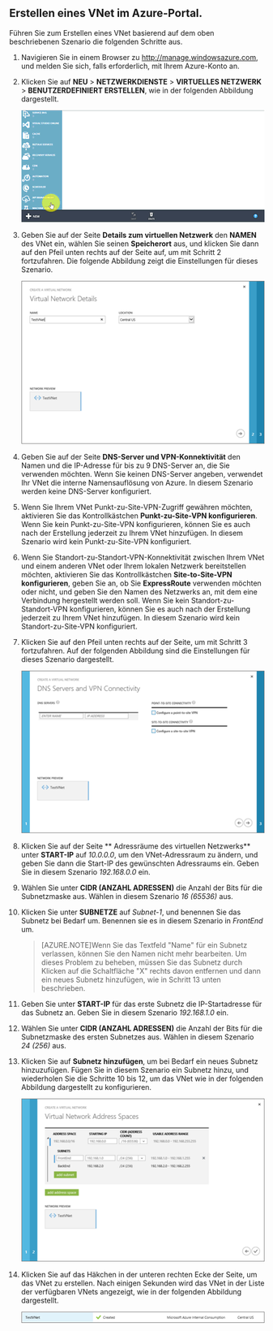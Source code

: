 ## Erstellen eines VNet im Azure-Portal.

Führen Sie zum Erstellen eines VNet basierend auf dem oben beschriebenen Szenario die folgenden Schritte aus.

1. Navigieren Sie in einem Browser zu http://manage.windowsazure.com, und melden Sie sich, falls erforderlich, mit Ihrem Azure-Konto an.
2. Klicken Sie auf **NEU** > **NETZWERKDIENSTE** > **VIRTUELLES NETZWERK** > **BENUTZERDEFINIERT ERSTELLEN**, wie in der folgenden Abbildung dargestellt.

	![Erstellen eines VNet im Portal](./media/virtual-networks-create-vnet-classic-portal-include/vnet-create-portal-figure1.gif)

3. Geben Sie auf der Seite **Details zum virtuellen Netzwerk** den **NAMEN** des VNet ein, wählen Sie seinen **Speicherort** aus, und klicken Sie dann auf den Pfeil unten rechts auf der Seite auf, um mit Schritt 2 fortzufahren. Die folgende Abbildung zeigt die Einstellungen für dieses Szenario.

	![Seite "Details zu Virtual Network"](./media/virtual-networks-create-vnet-classic-portal-include/vnet-create-portal-figure2.png)

4. Geben Sie auf der Seite **DNS-Server und VPN-Konnektivität** den Namen und die IP-Adresse für bis zu 9 DNS-Server an, die Sie verwenden möchten. Wenn Sie keinen DNS-Server angeben, verwendet Ihr VNet die interne Namensauflösung von Azure. In diesem Szenario werden keine DNS-Server konfiguriert.
5. Wenn Sie Ihrem VNet Punkt-zu-Site-VPN-Zugriff gewähren möchten, aktivieren Sie das Kontrollkästchen **Punkt-zu-Site-VPN konfigurieren**. Wenn Sie kein Punkt-zu-Site-VPN konfigurieren, können Sie es auch nach der Erstellung jederzeit zu Ihrem VNet hinzufügen. In diesem Szenario wird kein Punkt-zu-Site-VPN konfiguriert.
6. Wenn Sie Standort-zu-Standort-VPN-Konnektivität zwischen Ihrem VNet und einem anderen VNet oder Ihrem lokalen Netzwerk bereitstellen möchten, aktivieren Sie das Kontrollkästchen **Site-to-Site-VPN konfigurieren**, geben Sie an, ob Sie **ExpressRoute** verwenden möchten oder nicht, und geben Sie den Namen des Netzwerks an, mit dem eine Verbindung hergestellt werden soll. Wenn Sie kein Standort-zu-Standort-VPN konfigurieren, können Sie es auch nach der Erstellung jederzeit zu Ihrem VNet hinzufügen. In diesem Szenario wird kein Standort-zu-Site-VPN konfiguriert.
7. Klicken Sie auf den Pfeil unten rechts auf der Seite, um mit Schritt 3 fortzufahren. Auf der folgenden Abbildung sind die Einstellungen für dieses Szenario dargestellt.

	![Seite "DNS-Server und VPN-Konnektivität"](./media/virtual-networks-create-vnet-classic-portal-include/vnet-create-portal-figure3.png)

8. Klicken Sie auf der Seite ** Adressräume des virtuellen Netzwerks** unter **START-IP** auf *10.0.0.0*, um den VNet-Adressraum zu ändern, und geben Sie dann die Start-IP des gewünschten Adressraums ein. Geben Sie in diesem Szenario *192.168.0.0* ein.
9. Wählen Sie unter **CIDR (ANZAHL ADRESSEN)** die Anzahl der Bits für die Subnetzmaske aus. Wählen in diesem Szenario *16 (65536)* aus.
10. Klicken Sie unter **SUBNETZE** auf *Subnet-1*, und benennen Sie das Subnetz bei Bedarf um. Benennen sie es in diesem Szenario in *FrontEnd* um.

	>[AZURE.NOTE]Wenn Sie das Textfeld "Name" für ein Subnetz verlassen, können Sie den Namen nicht mehr bearbeiten. Um dieses Problem zu beheben, müssen Sie das Subnetz durch Klicken auf die Schaltfläche "X" rechts davon entfernen und dann ein neues Subnetz hinzufügen, wie in Schritt 13 unten beschrieben.

11. Geben Sie unter **START-IP** für das erste Subnetz die IP-Startadresse für das Subnetz an. Geben Sie in diesem Szenario *192.168.1.0* ein.
12. Wählen Sie unter **CIDR (ANZAHL ADRESSEN)** die Anzahl der Bits für die Subnetzmaske des ersten Subnetzes aus. Wählen in diesem Szenario *24 (256)* aus.
13. Klicken Sie auf **Subnetz hinzufügen**, um bei Bedarf ein neues Subnetz hinzuzufügen. Fügen Sie in diesem Szenario ein Subnetz hinzu, und wiederholen Sie die Schritte 10 bis 12, um das VNet wie in der folgenden Abbildung dargestellt zu konfigurieren.

	![Seite "Adressräume von Virtual Network"](./media/virtual-networks-create-vnet-classic-portal-include/vnet-create-portal-figure4.png)

14. Klicken Sie auf das Häkchen in der unteren rechten Ecke der Seite, um das VNet zu erstellen. Nach einigen Sekunden wird das VNet in der Liste der verfügbaren VNets angezeigt, wie in der folgenden Abbildung dargestellt.

	![Neues virtuelles Netzwerk](./media/virtual-networks-create-vnet-classic-portal-include/vnet-create-portal-figure5.png)

<!---HONumber=August15_HO9-->